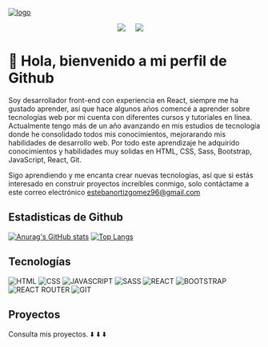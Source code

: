 [![logo](https://pbs.twimg.com/profile_banners/1539444611566948354/1659279427/1500x500)](https://williamsantiagoalzate.github.io/WSA/)

<p align='center'>
  <a href="https://www.linkedin.com/in/jhon-ortiz-gomez-367287234/"><img src="https://img.shields.io/badge/linkedin-%230077B5.svg?&style=for-the-badge&logo=linkedin&logoColor=white" /></a>&nbsp;&nbsp;&nbsp;&nbsp;
  <a href="https://platzi.com/p/jhonortizgomez/"><img src="https://img.shields.io/badge/Platzi-98CA3F.svg?&style=for-the-badge&logo=platzi&logoColor=white" /></a>&nbsp;&nbsp;&nbsp;&nbsp;
</p>

# 👋 Hola, bienvenido a mi perfil de Github

Soy desarrollador front-end con experiencia en React, siempre me ha gustado aprender, así que hace algunos años comencé a aprender sobre tecnologías web por mi cuenta con diferentes cursos y tutoriales en línea. Actualmente tengo más de un año avanzando en mis estudios de tecnología donde he consolidado todos mis conocimientos, mejorarando mis habilidades de desarrollo web. Por todo este aprendizaje he adquirido conocimientos y habilidades muy solidas en HTML, CSS, Sass, Bootstrap, JavaScript, React, Git.

Sigo aprendiendo y me encanta crear nuevas tecnologías, así que si estás interesado en construir proyectos increíbles conmigo, solo contáctame a este correo electrónico estebanortizgomez96@gmail.com  

## Estadisticas de Github

[![Anurag's GitHub stats](https://github-readme-stats.vercel.app/api?username=JhonOrtizGomez&show_icons=true&theme=dark)](https://github.com/anuraghazra/github-readme-stats)
[![Top Langs](https://github-readme-stats.vercel.app/api/top-langs/?username=JhonOrtizGomez&layout=compact&theme=dark)](https://github.com/anuraghazra/github-readme-stats)

## Tecnologías

![HTML](https://img.shields.io/badge/HTML5-E34F26?style=for-the-badge&logo=html5&logoColor=white)
![CSS](https://img.shields.io/badge/CSS3-1572B6?style=for-the-badge&logo=css3&logoColor=white)
![JAVASCRIPT](https://img.shields.io/badge/JavaScript-323330?style=for-the-badge&logo=javascript&logoColor=F7DF1E)
![SASS](https://img.shields.io/badge/Sass-CC6699?style=for-the-badge&logo=sass&logoColor=white)
![REACT](https://img.shields.io/badge/React-20232A?style=for-the-badge&logo=react&logoColor=61DAFB)
![BOOTSTRAP](https://img.shields.io/badge/Bootstrap-563D7C?style=for-the-badge&logo=bootstrap&logoColor=white)
![REACT ROUTER](https://img.shields.io/badge/React_Router-CA4245?style=for-the-badge&logo=react-router&logoColor=white)
![GIT](https://img.shields.io/badge/Git-F05032?style=for-the-badge&logo=git&logoColor=white)

## Proyectos

Consulta mis proyectos.
:arrow_down:
:arrow_down:
:arrow_down:
